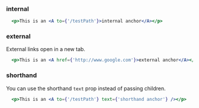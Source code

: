 ### internal

```jsx
  <p>This is an <A to={'/testPath'}>internal anchor</A></p>
```

### external
External links open in a new tab.

```jsx
  <p>This is an <A href={'http://www.google.com'}>external anchor</A></p>
```

### shorthand
You can use the shorthand `text` prop instead of passing children.

```jsx
  <p>This is an <A to={'/testPath'} text={'shorthand anchor'} /></p>
```
